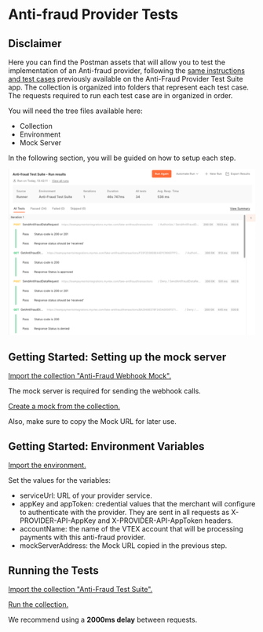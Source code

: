 # Anti-fraud Provider Tests

## Disclaimer

Here you can find the Postman assets that will allow you to test the implementation of an Anti-fraud provider, following the [same instructions and test cases](https://developers.vtex.com/docs/guides/how-the-integration-protocol-between-vtex-and-antifraud-companies-works) previously available on the Anti-Fraud Provider Test Suite app.
The collection is organized into folders that represent each test case. The requests required to run each test case are in organized in order.

You will need the tree files available here:
- Collection
- Environment
- Mock Server

In the following section, you will be guided on how to setup each step.

![Test Results](test-results.png)

## Getting Started: Setting up the mock server

[Import the collection "Anti-Fraud Webhook Mock".](https://learning.postman.com/docs/getting-started/importing-and-exporting-data/#importing-postman-data)

The mock server is required for sending the webhook calls.

[Create a mock from the collection.](https://learning.postman.com/docs/designing-and-developing-your-api/mocking-data/setting-up-mock/#creating-a-mock-from-a-collection)

Also, make sure to copy the Mock URL for later use.

## Getting Started: Environment Variables

[Import the environment.](https://learning.postman.com/docs/getting-started/importing-and-exporting-data/#importing-postman-data)

Set the values for the variables:
 - serviceUrl: URL of your provider service.
 - appKey and appToken: credential values that the merchant will configure to authenticate with the provider. They are sent in all requests as X-PROVIDER-API-AppKey and X-PROVIDER-API-AppToken headers.
 - accountName: the name of the VTEX account that will be processing payments with this anti-fraud provider.
 - mockServerAddress: the Mock URL copied in the previous step.


## Running the Tests

[Import the collection "Anti-Fraud Test Suite".](https://learning.postman.com/docs/getting-started/importing-and-exporting-data/#importing-postman-data)

[Run the collection.](https://learning.postman.com/docs/collections/running-collections/intro-to-collection-runs/)

We recommend using a **2000ms delay** between requests.
